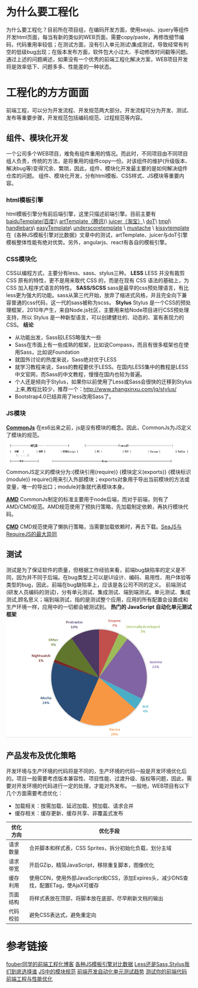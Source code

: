 # 为什么要工程化
为什么要工程化？目前所在项目组，在编码开发方面，使用seajs、jquery等组件开发html页面，每当有新的类似的WEB页面，需要copy/paste，再修改细节编码，代码重用率较低；在测试方面，没有引入单元测试\集成测试，导致经常有判空的低级bug出现；在版本发布方面，软件包大小过大、手动修改时间戳等问题。通过上述的问题阐述，如果没有一个优秀的前端工程化解决方案，WEB项目开发将是效率低下、问题多多、性能差的一种状态。

# 工程化的方方面面
前端工程，可以分为开发流程、开发规范两大部分。开发流程可分为开发、测试、发布等重要步骤，开发规范包括编码规范、过程规范等内容。

## 组件、模块化开发

一个公司多个WEB项目，难免有组件重用的情况。而此时，不同项目由不同项目组人负责，传统的方法，是将重用的组件copy一份。对该组件的维护(升级版本、解决bug等)变得冗余、繁琐，因此，组件、模块化开发最主要的是如何解决组件仓库的问题。
组件、模块化开发，分有html模板、CSS样式、JS模块等重要内容。

### html模板引擎
html模板引擎分有前后端引擎，这里只描述前端引擎。目前主要有[baiduTemplate(百度)](http://baidufe.github.io/BaiduTemplate/)\ [artTemplate（腾讯)](https://github.com/aui/artTemplate)\ [juicer（淘宝）](http://juicer.name/)\ [doT](https://github.com/BorisMoore/jquery-tmpl)\ [tmpl](https://github.com/BorisMoore/jquery-tmpl)\ [handlebars](http://handlebarsjs.com/)\ [easyTemplate](https://github.com/qitupstudios/easyTemplate)\ [underscoretemplate](http://documentcloud.github.io/underscore/) \ [mustache](https://github.com/janl/mustache.js) \ [kissytemplate](https://github.com/ktmud/kissy)
在《各种JS模板引擎对比数据》文章中的测试，artTemplate、juicer与doT引擎模板整体性能有绝对优势。另外，angularjs、react有各自的模板引擎。


### CSS模块化
CSS以编程方式，主要分有less、sass、stylus三种。
**LESS**
LESS 并没有裁剪 CSS 原有的特性，更不是用来取代 CSS 的，而是在现有 CSS 语法的基础上，为 CSS 加入程序式语言的特性。
**SASS/SCSS**
sass是最早的css预处理语言，有比less更为强大的功能。sass从第三代开始，放弃了缩进式风格，并且完全向下兼容普通的css代码，这一代的sass被称为scss。
**Stylus**
Stylus 是一个CSS的预处理框架，2010年产生，来自Node.js社区，主要用来给Node项目进行CSS预处理支持，所以 Stylus 是一种新型语言，可以创建健壮的、动态的、富有表现力的CSS。
**结论**

+ 从功能出发，Sass较LESS略强大一些
+ Sass在市面上有一些成熟的框架，比如说Compass，而且有很多框架也在使用Sass，比如说Foundation
+ 就国外讨论的热度来说，Sass绝对优于LESS
+ 就学习教程来说，Sass的教程要优于LESS。在国内LESS集中的教程是LESS中文官网，而Sass的中文教程，慢慢在国内也较为普遍。
+ 个人还是倾向于Stylus，如果你以前使用了Less或Sass会很快的迁移到Stylus上来,教程比较少，推荐一个：http://www.zhangxinxu.com/jq/stylus/
+ Bootstrap4.0已结弃用了less改用Sass了。

### JS模块
[**CommonJs**](http://en.wikipedia.org/wiki/CommonJS)
在es6出来之前，js是没有模块的概念。因此，CommonJs为JS定义了模块的规范。
![](think_in_front_engineering/1.PNG)
CommonJS定义的模块分为:{模块引用(require)} {模块定义(exports)} {模块标识(module)}
require()用来引入外部模块；exports对象用于导出当前模块的方法或变量，唯一的导出口；module对象就代表模块本身。

[**AMD**](https://github.com/amdjs/amdjs-api/wiki)
CommonJs制定的标准主要用于node后端，而对于前端，则有了AMD/CMD规范。AMD规范使用了预执行策略，先加载制定依赖，再执行模块代码。

[**CMD**](http://seajs.org/docs/#docs)
CMD规范使用了懒执行策略，当需要加载依赖时，再去下载。[SeaJS与RequireJS的最大异同](https://github.com/seajs/seajs/issues/277)

## 测试
测试是为了保证软件的质量，但根据工作经验来看，前端bug缺陷率的定义是不同，因为并不同于后端。在bug类型上可以是UI设计、编码、易用性、用户体验等类型的bug，因此，前端在bug缺陷率上，应该是各公司不同的定义。
前端测试(研发人员编码的测试)，分有单元测试、集成测试、端到端测试。单元测试、集成测试,顾名思义；端到端测试，指的是测试整个应用，应用的所有配置会设置成和生产环境一样，应用中的一切都会被测试到。
**热门的 JavaScript 自动化单元测试框架**
![](think_in_front_engineering/2.png)

## 产品发布及优化策略
开发环境与生产环境的代码将是不同的，生产环境的代码一般是开发环境优化后的。项目一般需要考虑版本兼容性、项目性能、过渡升级、版权等问题，因此，需要对开发环境的代码进行一定的处理，才能对外发布。
一般地，WEB项目有以下几个方面需要考虑优化：

+ 加载相关：按需加载、延迟加载、预加载、请求合并
+ 缓存相关：缓存更新、缓存共享、非覆盖式发布

优化方向|优化手段
-|-
请求数量|合并脚本和样式表，CSS Sprites，拆分初始化负载，划分主域
请求带宽|开启GZip，精简JavaScript，移除重复脚本，图像优化
缓存利用|使用CDN，使用外部JavaScript和CSS，添加Expires头，减少DNS查找，配置ETag，使AjaX可缓存
页面结构|将样式表放在顶部，将脚本放在底部，尽早刷新文档的输出
代码校验|避免CSS表达式，避免重定向



# 参考链接
[fouber同学的前端工程化博客](https://github.com/fouber/blog)
[各种JS模板引擎对比数据](http://www.cnblogs.com/guohu/p/3870677.html)
[Less还是Sass,Stylus我们到底选择谁](http://www.511yj.com/css-less-sass.html)
[JS中的模块规范](http://www.cnblogs.com/Leo_wl/p/4067784.html)
[前端开发自动化单元测试趋势](http://www.iteye.com/news/32069)
[测试你的前端代码](http://huziketang.com/blog/posts/detail?postId=58d3dcb87413fc2e8240855a)
[前端工程与性能优化](https://github.com/fouber/blog/issues/3)


